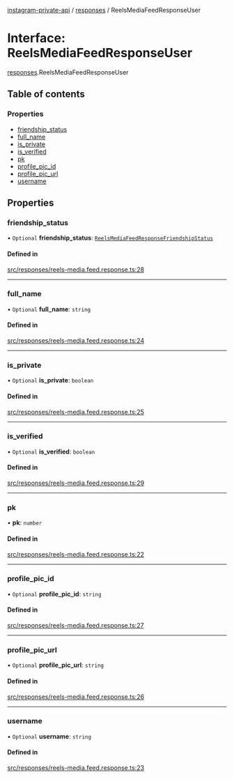 [instagram-private-api](../../README.md) / [responses](../../modules/responses.md) / ReelsMediaFeedResponseUser

# Interface: ReelsMediaFeedResponseUser

[responses](../../modules/responses.md).ReelsMediaFeedResponseUser

## Table of contents

### Properties

- [friendship\_status](ReelsMediaFeedResponseUser.md#friendship_status)
- [full\_name](ReelsMediaFeedResponseUser.md#full_name)
- [is\_private](ReelsMediaFeedResponseUser.md#is_private)
- [is\_verified](ReelsMediaFeedResponseUser.md#is_verified)
- [pk](ReelsMediaFeedResponseUser.md#pk)
- [profile\_pic\_id](ReelsMediaFeedResponseUser.md#profile_pic_id)
- [profile\_pic\_url](ReelsMediaFeedResponseUser.md#profile_pic_url)
- [username](ReelsMediaFeedResponseUser.md#username)

## Properties

### friendship\_status

• `Optional` **friendship\_status**: [`ReelsMediaFeedResponseFriendshipStatus`](ReelsMediaFeedResponseFriendshipStatus.md)

#### Defined in

[src/responses/reels-media.feed.response.ts:28](https://github.com/Nerixyz/instagram-private-api/blob/b3351b9/src/responses/reels-media.feed.response.ts#L28)

___

### full\_name

• `Optional` **full\_name**: `string`

#### Defined in

[src/responses/reels-media.feed.response.ts:24](https://github.com/Nerixyz/instagram-private-api/blob/b3351b9/src/responses/reels-media.feed.response.ts#L24)

___

### is\_private

• `Optional` **is\_private**: `boolean`

#### Defined in

[src/responses/reels-media.feed.response.ts:25](https://github.com/Nerixyz/instagram-private-api/blob/b3351b9/src/responses/reels-media.feed.response.ts#L25)

___

### is\_verified

• `Optional` **is\_verified**: `boolean`

#### Defined in

[src/responses/reels-media.feed.response.ts:29](https://github.com/Nerixyz/instagram-private-api/blob/b3351b9/src/responses/reels-media.feed.response.ts#L29)

___

### pk

• **pk**: `number`

#### Defined in

[src/responses/reels-media.feed.response.ts:22](https://github.com/Nerixyz/instagram-private-api/blob/b3351b9/src/responses/reels-media.feed.response.ts#L22)

___

### profile\_pic\_id

• `Optional` **profile\_pic\_id**: `string`

#### Defined in

[src/responses/reels-media.feed.response.ts:27](https://github.com/Nerixyz/instagram-private-api/blob/b3351b9/src/responses/reels-media.feed.response.ts#L27)

___

### profile\_pic\_url

• `Optional` **profile\_pic\_url**: `string`

#### Defined in

[src/responses/reels-media.feed.response.ts:26](https://github.com/Nerixyz/instagram-private-api/blob/b3351b9/src/responses/reels-media.feed.response.ts#L26)

___

### username

• `Optional` **username**: `string`

#### Defined in

[src/responses/reels-media.feed.response.ts:23](https://github.com/Nerixyz/instagram-private-api/blob/b3351b9/src/responses/reels-media.feed.response.ts#L23)
